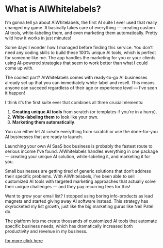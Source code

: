 # What is AIWhitelabels?

I’m gonna tell ya about AIWhitelabels, the first AI suite I ever used that really changed my game. It basically takes care of everything — creating custom AI tools, white-labeling them, and even marketing them automatically. Pretty wild how it works in just minutes!

Some days I wonder how I managed before finding this service. You don’t need any coding skills to build these 100% unique AI tools, which is perfect for someone like me. The app handles the marketing for you or your clients using AI-powered strategies that seem to work better than what I could come up with.

The coolest part? AIWhitelabels comes with ready-to-go AI businesses already set up that you can immediately white-label and resell. This means anyone can succeed regardless of their age or experience level — I’ve seen it happen!

I think it’s the first suite ever that combines all three crucial elements:

1. **Creating unique AI tools** from scratch (or templates if you're in a hurry).
2. **White-labeling them** to look like your own.
3. **Marketing them automatically**.

You can either let AI create everything from scratch or use the done-for-you AI businesses that are ready to launch.

Launching your own AI SaaS box business is probably the fastest route to serious income I’ve found. AIWhitelabels handles everything in one package — creating your unique AI solution, white-labeling it, and marketing it for you.

Small businesses are getting tired of generic solutions that don’t address their specific problems. With AIWhitelabels, I’ve been able to sell customized AI tools with targeted marketing approaches that actually solve their unique challenges — and they pay recurring fees for this!

Want to grow your email list? I stopped using boring info-products as lead magnets and started giving away AI software instead. This strategy has skyrocketed my list growth, just like the big marketing gurus like Neil Patel do.

The platform lets me create thousands of customized AI tools that automate specific business needs, which has dramatically increased both productivity and revenue in my business.

[for more click here](https://bit.ly/43aJZP7)
